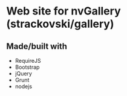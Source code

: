 # Web site for nvGallery (strackovski/gallery)


## Made/built with

- RequireJS
- Bootstrap
- jQuery
- Grunt
- nodejs
